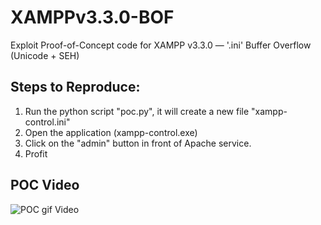 # XAMPPv3.3.0-BOF
Exploit Proof-of-Concept code for XAMPP v3.3.0 — '.ini' Buffer Overflow (Unicode + SEH)

## Steps to Reproduce:
1. Run the python script "poc.py", it will create a new file "xampp-control.ini"
2. Open the application (xampp-control.exe)
3. Click on the "admin" button in front of Apache service.
4. Profit

## POC Video
![POC gif Video](https://github.com/ripp3rdoc/XAMPPv3.3.0-BOF/blob/main/xamppv3.3.0_BOF-POC.gif?raw=true)
